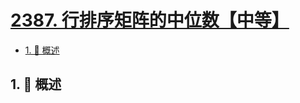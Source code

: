 # [2387. 行排序矩阵的中位数【中等】](https://github.com/Tdahuyou/TNotes.leetcode/tree/main/notes/2387.%20%E8%A1%8C%E6%8E%92%E5%BA%8F%E7%9F%A9%E9%98%B5%E7%9A%84%E4%B8%AD%E4%BD%8D%E6%95%B0%E3%80%90%E4%B8%AD%E7%AD%89%E3%80%91)

<!-- region:toc -->

- [1. 📝 概述](#1--概述)

<!-- endregion:toc -->

## 1. 📝 概述
